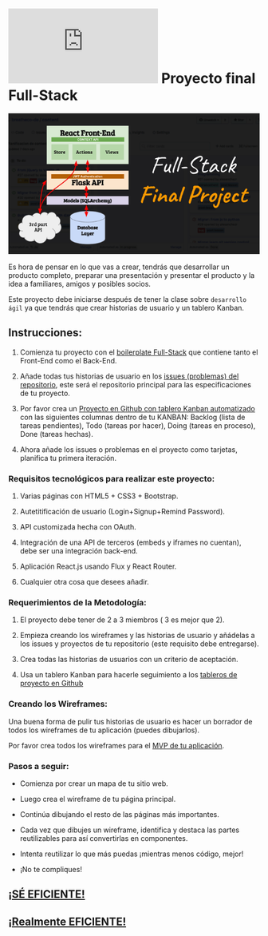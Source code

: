 # ![alt text](https://assets.breatheco.de/apis/img/images.php?blob&random&cat=icon&tags=breathecode,32) Proyecto final Full-Stack

![Final Project Architecture](https://github.com/4GeeksAcademy/final-project-full-stack/blob/main/docs/assets/preview.png?raw=true)

Es hora de pensar en lo que vas a crear, tendrás que desarrollar un producto completo, preparar una presentación y presentar el producto y la idea a familiares, amigos y posibles socios. 

Este proyecto debe iniciarse después de tener la clase sobre `desarrollo ágil` ya que tendrás que crear historias de usuario y un tablero Kanban.

## Instrucciones:

1. Comienza tu proyecto con el [boilerplate Full-Stack](https://github.com/4GeeksAcademy/react-flask-hello) que contiene tanto el Front-End como el Back-End.

2. Añade todas tus historias de usuario en los [issues (problemas) del repositorio](https://help.github.com/en/articles/about-issues), este será el repositorio principal para las especificaciones de tu proyecto.

3. Por favor crea un [Proyecto en Github con tablero Kanban automatizado](https://help.github.com/en/articles/about-project-boards) con las siguientes columnas dentro de tu KANBAN: Backlog (lista de tareas pendientes), Todo (tareas por hacer), Doing (tareas en proceso), Done (tareas hechas).

4. Ahora añade los issues o problemas en el proyecto como tarjetas, planifica tu primera iteración.

### Requisitos tecnológicos para realizar este proyecto:

1. Varias páginas con HTML5 + CSS3 + Bootstrap.

2. Autetitificación de usuario (Login+Signup+Remind Password).

3. API customizada hecha con OAuth.

4. Integración de una API de terceros (embeds y iframes no cuentan), debe ser una integración back-end.

5. Aplicación React.js usando Flux y React Router.

6. Cualquier otra cosa que desees añadir.

### Requerimientos de la Metodología:

1. El proyecto debe tener de 2 a 3 miembros ( 3 es mejor que 2).

2. Empieza creando los wireframes y las historias de usuario y añádelas a los issues y proyectos de tu repositorio (este requisito debe entregarse).

3. Crea todas las historias de usuarios con un criterio de aceptación.

4. Usa un tablero Kanban para hacerle seguimiento a los [tableros de proyecto en Github](https://help.github.com/articles/about-project-boards/)

### Creando los Wireframes:

Una buena forma de pulir tus historias de usuario es hacer un borrador de todos los wireframes de tu aplicación (puedes dibujarlos).

Por favor crea todos los wireframes para el [MVP de tu aplicación](https://www.youtube.com/watch?v=joNKkWPafZs).

### Pasos a seguir:

- Comienza por crear un mapa de tu sitio web.

- Luego crea el wireframe de tu página principal.

- Continúa dibujando el resto de las páginas más importantes.

- Cada vez que dibujes un wireframe, identifica y destaca las partes reutilizables para así convertirlas en componentes.

- Intenta reutilizar lo que más puedas ¡mientras menos código, mejor!

- ¡No te compliques! 

## [¡SÉ EFICIENTE!](https://www.youtube.com/watch?v=jBlrLqsjIDw)

## [¡Realmente EFICIENTE!](https://www.youtube.com/watch?v=X2YoHFuWkqs)



